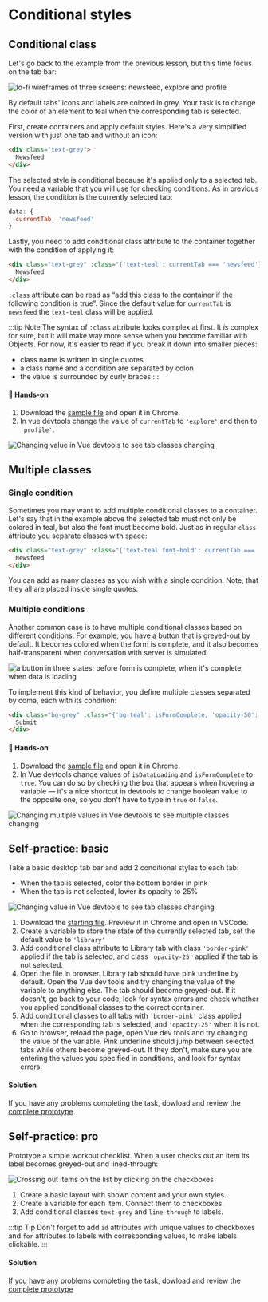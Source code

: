 # Conditional styles

## Conditional class

Let's go back to the example from the previous lesson, but this time focus on the tab bar: 

![lo-fi wireframes of three screens: newsfeed, explore and profile](./images/condition-style-wireframes-1.png)

By default tabs' icons and labels are colored in grey. Your task is to change the color of an element to teal when the corresponding tab is selected.

First, create containers and apply default styles. Here's a very simplified version with just one tab and without an icon:

```html
<div class="text-grey">
  Newsfeed
</div>
```

The selected style is conditional because it's applied only to a selected tab. You need a variable that you will use for checking conditions. As in previous lesson, the condition is the currently selected tab:

```js
data: {
  currentTab: 'newsfeed'
}
``` 

Lastly, you need to add conditional class attribute to the container together with the condition of applying it:

```html
<div class="text-grey" :class="{'text-teal': currentTab === 'newsfeed'}">
  Newsfeed
</div>
```

`:class` attribute can be read as “add this class to the container if the following condition is true”. Since the default value for `currentTab` is `newsfeed` the `text-teal` class will be applied.

:::tip Note
The syntax of `:class` attribute looks complex at first. It *is* complex for sure, but it will make way more sense when you become familiar with Objects. For now, it's easier to read if you break it down into smaller pieces:
- class name is written in single quotes
- a class name and a condition are separated by colon
- the value is surrounded by curly braces
:::

#### 👐 Hands-on

1. Download the [sample file](./../../../course-files/interaction-basics/conditionals-style-1.html.zip) and open it in Chrome.
2. In vue devtools change the value of `currentTab` to `'explore'` and then to `'profile'`.

![Changing value in Vue devtools to see tab classes changing](./images/class-1.gif)

## Multiple classes

### Single condition

Sometimes you may want to add multiple conditional classes to a container. Let's say that in the example above the selected tab must not only be colored in teal, but also the font must become bold. Just as in regular `class` attribute you separate classes with space:

```html
<div class="text-grey" :class="{'text-teal font-bold': currentTab === 'newsfeed'}">
  Newsfeed
</div>
```

You can add as many classes as you wish with a single condition. Note, that they all are placed inside single quotes.

### Multiple conditions

Another common case is to have multiple conditional classes based on different conditions. For example, you have a button that is greyed-out by default. It becomes colored when the form is complete, and it also becomes half-transparent when conversation with server is simulated:

![a button in three states: before form is complete, when it's complete, when data is loading](./images/condition-style-wireframes-2.png)

To implement this kind of behavior, you define multiple classes separated by coma, each with its condition:

```html
<div class="bg-grey" :class="{'bg-teal': isFormComplete, 'opacity-50': isDataLoading}">
  Submit
</div>
```

#### 👐 Hands-on

1. Download the [sample file](./../../../course-files/interaction-basics/conditionals-style-2.html.zip) and open it in Chrome.
2. In Vue devtools change values of `isDataLoading` and `isFormComplete` to `true`. You can do so by checking the box that appears when hovering a variable — it's a nice shortcut in devtools to change boolean value to the opposite one, so you don't have to type in `true` or `false`.

![Changing multiple values in Vue devtools to see multiple classes changing](./images/class-2.gif)

## Self-practice: basic

Take a basic desktop tab bar and add 2 conditional styles to each tab:
- When the tab is selected, color the bottom border in pink
- When the tab is not selected, lower its opacity to 25%

![Changing value in Vue devtools to see tab classes changing](./images/task-styles-1.gif)

1. Download the [starting file](./../../../course-files/interaction-basics/conditionals-style-task-1-start.html.zip). Preview it in Chrome and open in VSCode.
2. Create a variable to store the state of the currently selected tab, set the default value to `'library'`
3. Add conditional class attribute to Library tab with class `'border-pink'` applied if the tab is selected, and class `'opacity-25'` applied if the tab is not selected.
4. Open the file in browser. Library tab should have pink underline by default. Open the Vue dev tools and try changing the value of the variable to anything else. The tab should become greyed-out. If it doesn't, go back to your code, look for syntax errors and check whether you applied conditional classes to the correct container.
5. Add conditional classes to all tabs with `'border-pink'` class applied when the corresponding tab is selected, and `'opacity-25'` when it is not.
6. Go to browser, reload the page, open Vue dev tools and try changing the value of the variable. Pink underline should jump between selected tabs while others become greyed-out. If they don't, make sure you are entering the values you specified in conditions, and look for syntax errors.

#### Solution
If you have any problems completing the task, dowload and review the [complete prototype](./../../../course-files/interaction-basics/conditionals-style-task-1-end.html.zip)

## Self-practice: pro

Prototype a simple workout checklist. When a user checks out an item its label becomes greyed-out and lined-through:

![Crossing out items on the list by clicking on the checkboxes](./images/task-styles-2.gif)

1. Create a basic layout with shown content and your own styles. 
2. Create a variable for each item. Connect them to checkboxes.
3. Add conditional classes `text-grey` and `line-through` to labels.

:::tip Tip
Don't forget to add `id` attributes with unique values to checkboxes and `for` attributes to labels with corresponding values, to make labels clickable.
:::

#### Solution
If you have any problems completing the task, dowload and review the [complete prototype](./../../../course-files/interaction-basics/conditionals-style-task-2-end.html.zip)

